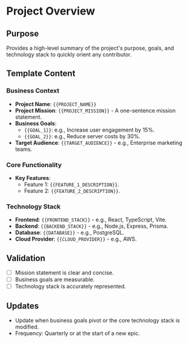 # Project Overview

## Purpose
Provides a high-level summary of the project's purpose, goals, and technology stack to quickly orient any contributor.

## Template Content

### Business Context
- **Project Name**: `{{PROJECT_NAME}}`
- **Project Mission**: `{{PROJECT_MISSION}}` - A one-sentence mission statement.
- **Business Goals**: 
  - `{{GOAL_1}}`: e.g., Increase user engagement by 15%.
  - `{{GOAL_2}}`: e.g., Reduce server costs by 30%.
- **Target Audience**: `{{TARGET_AUDIENCE}}` - e.g., Enterprise marketing teams.

### Core Functionality
- **Key Features**:
  - Feature 1: `{{FEATURE_1_DESCRIPTION}}`.
  - Feature 2: `{{FEATURE_2_DESCRIPTION}}`.

### Technology Stack
- **Frontend**: `{{FRONTEND_STACK}}` - e.g., React, TypeScript, Vite.
- **Backend**: `{{BACKEND_STACK}}` - e.g., Node.js, Express, Prisma.
- **Database**: `{{DATABASE}}` - e.g., PostgreSQL.
- **Cloud Provider**: `{{CLOUD_PROVIDER}}` - e.g., AWS.

## Validation
- [ ] Mission statement is clear and concise.
- [ ] Business goals are measurable.
- [ ] Technology stack is accurately represented.

## Updates
- Update when business goals pivot or the core technology stack is modified.
- Frequency: Quarterly or at the start of a new epic.
